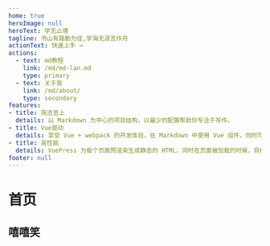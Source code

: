 ```yaml
---
home: true
heroImage: null
heroText: 学无止境
tagline: 书山有路勤为径,学海无涯苦作舟
actionText: 快速上手 →
actions:
  - text: md教程
    link: /md/md-lan.md
    type: primary
  - text: 关于我
    link: /md/about/
    type: secondary
features:
- title: 简洁至上
  details: 以 Markdown 为中心的项目结构，以最少的配置帮助你专注于写作。
- title: Vue驱动
  details: 享受 Vue + webpack 的开发体验，在 Markdown 中使用 Vue 组件，同时可以使用 Vue 来开发自定义主题。
- title: 高性能
  details: VuePress 为每个页面预渲染生成静态的 HTML，同时在页面被加载的时候，将作为 SPA 运行。
footer: null
---
```

# 首页
## 嘻嘻笑